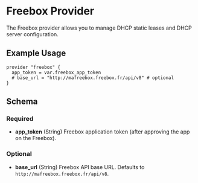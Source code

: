 # Freebox Provider

The Freebox provider allows you to manage DHCP static leases and DHCP server configuration.

## Example Usage

```hcl
provider "freebox" {
  app_token = var.freebox_app_token
  # base_url = "http://mafreebox.freebox.fr/api/v8" # optional
}
````

## Schema

### Required

* **app\_token** (String) Freebox application token (after approving the app on the Freebox).

### Optional

* **base\_url** (String) Freebox API base URL. Defaults to `http://mafreebox.freebox.fr/api/v8`.